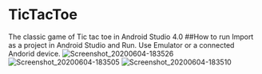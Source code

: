 # TicTacToe
The classic game of Tic tac toe in Android Studio 4.0
##How to run
Import as a project in Android Studio and Run.
Use Emulator or a connected Andorid device.
![Screenshot_20200604-183526](https://user-images.githubusercontent.com/48234795/83760487-a280af80-a692-11ea-8436-f8fd8377e84c.jpg)
![Screenshot_20200604-183505](https://user-images.githubusercontent.com/48234795/83760490-a3b1dc80-a692-11ea-9f50-2addd6a075d5.jpg)
![Screenshot_20200604-183510](https://user-images.githubusercontent.com/48234795/83760495-a57ba000-a692-11ea-902c-85195bdb6d52.jpg)
